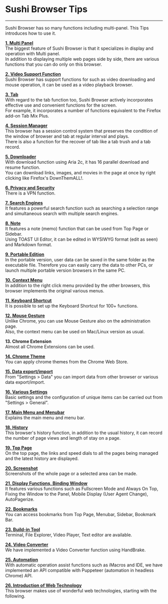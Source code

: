 # Sushi Browser Tips  

*****

Sushi Browser has so many functions including multi-panel.
This Tips introduces how to use it.

[**1. Multi Panel**](multi-panel.md)  
The biggest feature of Sushi Browser is that it specializes in display and operation with Multi panel.  
In addition to displaying multiple web pages side by side, there are various functions that you can do only on this browser.

[**2. Video Support Function**](video.md)  
Sushi Browser has support functions for such as video downloading and mouse operation,
it can be used as a video playback browser.  

[**3. Tab**](tab.md)  
With regard to the tab function too, Sushi Browser actively incorporates effective use and convenient functions for the screen.   
For example, it incorporates a number of functions equivalent to the Firefox add-on Tab Mix Plus.  

[**4. Session Manager**](session-manager.md)  
This browser has a session control system that preserves the condition of the window of browser and tab at regular interval and plays.  
There is also a function for the recover of tab like a tab trush and a tab record.  

[**5. Downloader**](downloader.md)  
With download function using Aria 2c, it has 16 parallel download and resume function.  
You can download links, images, and movies in the page at once by right clicking like Firefox's DownThemALL!. 

[**6. Privacy and Security**](privacy-and-security.md)  
There is a VPN function. 

[**7. Search Engines**](search-engine.md)  
It features a powerful search function such as searching a selection range and simultaneous search with multiple search engines.  

[**8. Note**](note.md)  
It features a note (memo) function that can be used from Top Page or Sidebar.  
Using TOAST UI Editor, it can be edited in WYSIWYG format (edit as seen) and Markdown format.

[**9. Portable Edition**](portable-edtion.md)  
In the portable version, user data can be saved in the same folder as the executable file.
Therefore you can easily carry the data to other PCs, or launch multiple portable version browsers in the same PC.  

[**10. Context Menu**](context-menu.md)  
In addition to the right click menu provided by the other browsers, this browser implements the original various menus.

[**11. Keyboard Shortcut**](keyboard-shortcuts.md)  
It is possible to set up the Keyboard Shortcut for 100+ functions.

[**12. Mouse Gesture**](mouse-gesture.md)  
Unlike Chrome, you can use Mouse Gesture also on the administration page.   
Also, the context menu can be used on Mac/Linux version as usual.

**13. Chrome Extension**  
Almost all Chrome Extensions can be used.

[**14. Chrome Theme**](chrome-theme.md)  
You can apply chrome themes from the Chrome Web Store.

[**15. Data export/import**](data-export-and-import.md)  
From "Settings > Data" you can import data from other browser or various data export/import.

[**16. Various Settings**](various-settings.md)  
Basic settings and the configuration of unique items can be carried out from "Settings > General". 

[**17. Main Menu and Menubar**](menu-and-bar.md)  
Explains the main menu and menu bar. 

[**18. History**](history.md)  
This browser's history function, in addition to the usual history, it can record the number of page views and length of stay on a page.

[**19. Top Page**](top-page.md)  
On the top page, the links and speed dials to all the pages being managed and the latest history are displayed.

[**20. Screenshot**](screenshot.md)  
Screenshots of the whole page or a selected area can be made.  

[**21. Display Functions, Binding Window**](display-switching-and-bind-window.md)    
It features various functions such as Fullscreen Mode and Always On Top, Fixing the Window to the Panel, Mobile Display (User Agent Change), AutoPagerize.

[**22. Bookmarks**](bookmarks.md)  
You can access bookmarks from Top Page, Menubar, Sidebar, Bookmark Bar.

[**23. Build-in Tool**](build-in-tools.md)  
Terminal, File Explorer, Video Player, Text editor are available.

[**24. Video Converter**](video-converter.md)  
We have implemented a Video Converter function using HandBrake.

[**25. Automation**](automation.md)  
With automatic operation assist functions such as iMacros and IDE,
we have implemented an API compatible with Puppeteer (automation in headless Chrome) API.

[**26. Introduction of Web Technology**](web-technology.md)  
This browser makes use of wonderful web technologies, starting with the following. 
